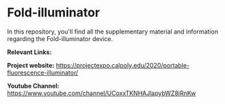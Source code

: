 # Fold-illuminator
In this repository, you'll find all the supplementary material and information regarding the Fold-illuminator device.

**Relevant Links:**

**Project website:** https://projectexpo.calpoly.edu/2020/portable-fluorescence-illuminator/

**Youtube Channel:** https://www.youtube.com/channel/UCoxxTKNHAJlapybWZ8iRnKw
